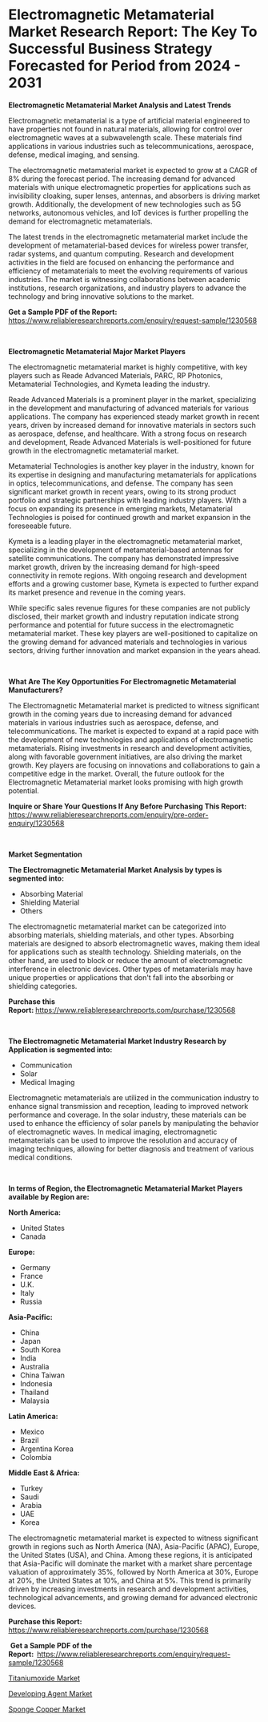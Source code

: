 <p><h1>Electromagnetic Metamaterial Market Research Report: The Key To Successful Business Strategy Forecasted for Period from 2024 - 2031</h1></p><p><strong>Electromagnetic Metamaterial Market Analysis and Latest Trends</strong></p>
<p><p>Electromagnetic metamaterial is a type of artificial material engineered to have properties not found in natural materials, allowing for control over electromagnetic waves at a subwavelength scale. These materials find applications in various industries such as telecommunications, aerospace, defense, medical imaging, and sensing.</p><p>The electromagnetic metamaterial market is expected to grow at a CAGR of 8% during the forecast period. The increasing demand for advanced materials with unique electromagnetic properties for applications such as invisibility cloaking, super lenses, antennas, and absorbers is driving market growth. Additionally, the development of new technologies such as 5G networks, autonomous vehicles, and IoT devices is further propelling the demand for electromagnetic metamaterials.</p><p>The latest trends in the electromagnetic metamaterial market include the development of metamaterial-based devices for wireless power transfer, radar systems, and quantum computing. Research and development activities in the field are focused on enhancing the performance and efficiency of metamaterials to meet the evolving requirements of various industries. The market is witnessing collaborations between academic institutions, research organizations, and industry players to advance the technology and bring innovative solutions to the market.</p></p>
<p><strong>Get a Sample PDF of the Report:&nbsp;</strong> <a href="https://www.reliableresearchreports.com/enquiry/request-sample/1230568">https://www.reliableresearchreports.com/enquiry/request-sample/1230568</a></p>
<p>&nbsp;</p>
<p><strong>Electromagnetic Metamaterial Major Market Players</strong></p>
<p><p>The electromagnetic metamaterial market is highly competitive, with key players such as Reade Advanced Materials, PARC, RP Photonics, Metamaterial Technologies, and Kymeta leading the industry. </p><p>Reade Advanced Materials is a prominent player in the market, specializing in the development and manufacturing of advanced materials for various applications. The company has experienced steady market growth in recent years, driven by increased demand for innovative materials in sectors such as aerospace, defense, and healthcare. With a strong focus on research and development, Reade Advanced Materials is well-positioned for future growth in the electromagnetic metamaterial market.</p><p>Metamaterial Technologies is another key player in the industry, known for its expertise in designing and manufacturing metamaterials for applications in optics, telecommunications, and defense. The company has seen significant market growth in recent years, owing to its strong product portfolio and strategic partnerships with leading industry players. With a focus on expanding its presence in emerging markets, Metamaterial Technologies is poised for continued growth and market expansion in the foreseeable future.</p><p>Kymeta is a leading player in the electromagnetic metamaterial market, specializing in the development of metamaterial-based antennas for satellite communications. The company has demonstrated impressive market growth, driven by the increasing demand for high-speed connectivity in remote regions. With ongoing research and development efforts and a growing customer base, Kymeta is expected to further expand its market presence and revenue in the coming years.</p><p>While specific sales revenue figures for these companies are not publicly disclosed, their market growth and industry reputation indicate strong performance and potential for future success in the electromagnetic metamaterial market. These key players are well-positioned to capitalize on the growing demand for advanced materials and technologies in various sectors, driving further innovation and market expansion in the years ahead.</p></p>
<p>&nbsp;</p>
<p><strong>What Are The Key Opportunities For Electromagnetic Metamaterial Manufacturers?</strong></p>
<p><p>The Electromagnetic Metamaterial market is predicted to witness significant growth in the coming years due to increasing demand for advanced materials in various industries such as aerospace, defense, and telecommunications. The market is expected to expand at a rapid pace with the development of new technologies and applications of electromagnetic metamaterials. Rising investments in research and development activities, along with favorable government initiatives, are also driving the market growth. Key players are focusing on innovations and collaborations to gain a competitive edge in the market. Overall, the future outlook for the Electromagnetic Metamaterial market looks promising with high growth potential.</p></p>
<p><strong>Inquire or Share Your Questions If Any Before Purchasing This Report:</strong> <a href="https://www.reliableresearchreports.com/enquiry/pre-order-enquiry/1230568">https://www.reliableresearchreports.com/enquiry/pre-order-enquiry/1230568</a></p>
<p>&nbsp;</p>
<p><strong>Market Segmentation</strong></p>
<p><strong>The Electromagnetic Metamaterial Market Analysis by types is segmented into:</strong></p>
<p><ul><li>Absorbing Material</li><li>Shielding Material</li><li>Others</li></ul></p>
<p><p>The electromagnetic metamaterial market can be categorized into absorbing materials, shielding materials, and other types. Absorbing materials are designed to absorb electromagnetic waves, making them ideal for applications such as stealth technology. Shielding materials, on the other hand, are used to block or reduce the amount of electromagnetic interference in electronic devices. Other types of metamaterials may have unique properties or applications that don't fall into the absorbing or shielding categories.</p></p>
<p><strong>Purchase this Report:&nbsp;</strong><a href="https://www.reliableresearchreports.com/purchase/1230568">https://www.reliableresearchreports.com/purchase/1230568</a></p>
<p>&nbsp;</p>
<p><strong>The Electromagnetic Metamaterial Market Industry Research by Application is segmented into:</strong></p>
<p><ul><li>Communication</li><li>Solar</li><li>Medical Imaging</li></ul></p>
<p><p>Electromagnetic metamaterials are utilized in the communication industry to enhance signal transmission and reception, leading to improved network performance and coverage. In the solar industry, these materials can be used to enhance the efficiency of solar panels by manipulating the behavior of electromagnetic waves. In medical imaging, electromagnetic metamaterials can be used to improve the resolution and accuracy of imaging techniques, allowing for better diagnosis and treatment of various medical conditions.</p></p>
<p>&nbsp;</p>
<p><strong>In terms of Region, the Electromagnetic Metamaterial Market Players available by Region are:</strong></p>
<p>
    <p> <strong> North America: </strong>
        <ul>
            <li>United States</li>
            <li>Canada</li>
        </ul>
        </p> 
    <p> <strong> Europe: </strong>
        <ul>
            <li>Germany</li>
            <li>France</li>
            <li>U.K.</li>
            <li>Italy</li>
            <li>Russia</li>
        </ul>
        </p> 
    <p> <strong> Asia-Pacific: </strong>
        <ul>
            <li>China</li>
            <li>Japan</li>
            <li>South Korea</li>
            <li>India</li>
            <li>Australia</li>
            <li>China Taiwan</li>
            <li>Indonesia</li>
            <li>Thailand</li>
            <li>Malaysia</li>
        </ul>
        </p> 
    <p> <strong> Latin America: </strong>
        <ul>
            <li>Mexico</li>
            <li>Brazil</li>
            <li>Argentina Korea</li>
            <li>Colombia</li>
        </ul>
        </p> 
    <p> <strong> Middle East & Africa: </strong>
        <ul>
            <li>Turkey</li>
            <li>Saudi</li>
            <li>Arabia</li>
            <li>UAE</li>
            <li>Korea</li>
        </ul>
    </p>
    </p>
<p><p>The electromagnetic metamaterial market is expected to witness significant growth in regions such as North America (NA), Asia-Pacific (APAC), Europe, the United States (USA), and China. Among these regions, it is anticipated that Asia-Pacific will dominate the market with a market share percentage valuation of approximately 35%, followed by North America at 30%, Europe at 20%, the United States at 10%, and China at 5%. This trend is primarily driven by increasing investments in research and development activities, technological advancements, and growing demand for advanced electronic devices.</p></p>
<p><strong>Purchase this Report: </strong><a href="https://www.reliableresearchreports.com/purchase/1230568">https://www.reliableresearchreports.com/purchase/1230568</a></p>
<p>&nbsp;<strong>Get a Sample PDF of the Report:&nbsp;&nbsp;</strong><a href="https://www.reliableresearchreports.com/enquiry/request-sample/1230568">https://www.reliableresearchreports.com/enquiry/request-sample/1230568</a></p>
<p><strong></strong></p>
<p><p><a href="https://github.com/gamblestampleyjenny50m5sl6/Market-Research-Report-List-1/blob/main/titaniumoxide-market.md">Titaniumoxide Market</a></p><p><a href="https://github.com/wwwkeltoum/Market-Research-Report-List-2/blob/main/developing-agent-market.md">Developing Agent Market</a></p><p><a href="https://github.com/nicholepatriciadoylenwnrjr0/Market-Research-Report-List-1/blob/main/sponge-copper-market.md">Sponge Copper Market</a></p></p>